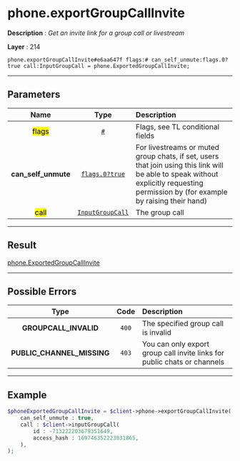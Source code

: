 # phone.exportGroupCallInvite

**Description** : *Get an invite link for a group call or livestream*

**Layer** : 214

```tl
phone.exportGroupCallInvite#e6aa647f flags:# can_self_unmute:flags.0?true call:InputGroupCall = phone.ExportedGroupCallInvite;
```

---

## Parameters

| Name | Type | Description |
| :---: | :---: | :--- |
| <mark>flags</mark> | [`#`](type/#) | Flags, see TL conditional fields |
| **can_self_unmute** | [`flags.0?true`](type/true) | For livestreams or muted group chats, if set, users that join using this link will be able to speak without explicitly requesting permission by (for example by raising their hand) |
| <mark>call</mark> | [`InputGroupCall`](type/InputGroupCall) | The group call |

---

## Result

[phone.ExportedGroupCallInvite](type/phone.ExportedGroupCallInvite)

---

## Possible Errors

| Type | Code | Description |
| :---: | :---: | :--- |
| **GROUPCALL_INVALID** | `400` | The specified group call is invalid |
| **PUBLIC_CHANNEL_MISSING** | `403` | You can only export group call invite links for public chats or channels |

---

## Example

```php
$phoneExportedGroupCallInvite = $client->phone->exportGroupCallInvite(
	can_self_unmute : true,
	call : $client->inputGroupCall(
		id : -713222203679351649,
		access_hash : 169746352223031865,
	),
);
```